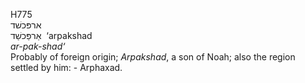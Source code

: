 <body>
  <p>H775<br>  ארפּכשׁד  <br> אַרפַּכשַׁד  ‎  ‘arpakshad  <br><i>ar-pak-shad‘ </i><br>Probably of foreign origin; <i>Arpakshad</i>, a son of Noah; also the region settled by him: - Arphaxad.<br></p>
 </body>